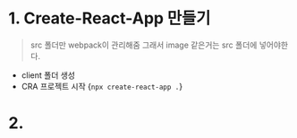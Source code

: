 # 1. Create-React-App 만들기

> src 폴더만 webpack이 관리해줌
> 그래서 image 같은거는 src 폴더에 넣어야한다.

- client 폴더 생성
- CRA 프로젝트 시작 {`npx create-react-app .`}

# 2. 